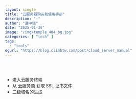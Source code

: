 ```yaml
---
layout: single
title: "云服务器购买和使用手册"
description: "-"
author: "谌中钱"
date: "2025-01-30"
image: "/img/temple_404_bg.jpg"
categories: [ "tech" ]
tags:
  - "tools"
ogurl: "https://blog.climbtw.com/post/cloud_server_manual"
---
```


<br />
<br />

<!-- @import "[TOC]" {cmd="toc" depthFrom=1 depthTo=6} -->

<!-- code_chunk_output -->



<!-- /code_chunk_output -->

- 进入云服务终端
- 从 云服务商 获取 SSL 证书文件
- 二级域名的生成
